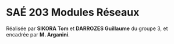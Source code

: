 # SAÉ 203 Modules Réseaux
Réalisée par **SIKORA Tom** et **DARROZES Guillaume** du groupe 3, et encadrée par **M. Arganini**.

